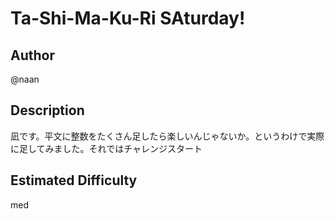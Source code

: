 # Ta-Shi-Ma-Ku-Ri SAturday!

## Author

@naan

## Description

凪です。平文に整数をたくさん足したら楽しいんじゃないか。というわけで実際に足してみました。それではチャレンジスタート

## Estimated Difficulty

med
